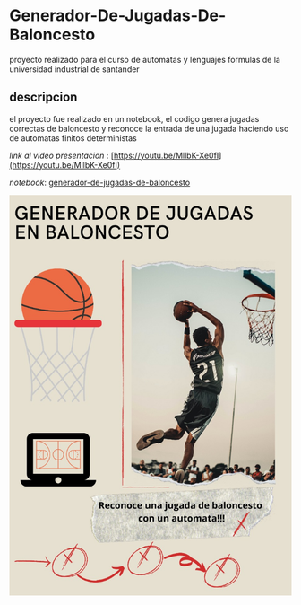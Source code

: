 # Generador-De-Jugadas-De-Baloncesto

proyecto realizado para el curso de automatas y lenguajes formulas de la universidad industrial de santander

## descripcion

el proyecto fue realizado en un notebook, el codigo genera jugadas correctas de baloncesto y reconoce la entrada de una jugada haciendo uso de automatas finitos deterministas  

*link al video presentacion* : [https://youtu.be/MllbK-Xe0fI](https://youtu.be/MllbK-Xe0fI)

*notebook*: [generador-de-jugadas-de-baloncesto](Proyecto_Automatas.ipynb)

![poster](poster.jpeg)
